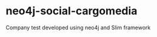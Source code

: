 neo4j-social-cargomedia
=======================

Company test developed using neo4j and Slim framework
